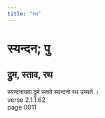```yaml
---
title: "रथ"
---
```


# स्यन्दन; पु
## द्रुम, स्ताव, रथ
स्यन्दनाख्या द्रुमे स्तावे स्यन्दनो रथ उच्यते ।<br />verse 2.1.1.62<br />page 0011


